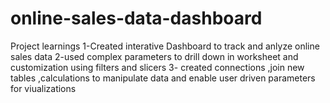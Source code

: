 # online-sales-data-dashboard
Project learnings 1-Created interative Dashboard to track and anlyze online sales data  2-used complex parameters to drill down in worksheet and customization using filters and slicers 3- created connections ,join new tables ,calculations to manipulate data and enable user driven parameters for viualizations
